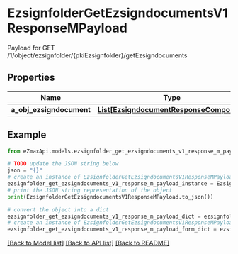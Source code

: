 # EzsignfolderGetEzsigndocumentsV1ResponseMPayload

Payload for GET /1/object/ezsignfolder/{pkiEzsignfolder}/getEzsigndocuments

## Properties

Name | Type | Description | Notes
------------ | ------------- | ------------- | -------------
**a_obj_ezsigndocument** | [**List[EzsigndocumentResponseCompound]**](EzsigndocumentResponseCompound.md) |  | 

## Example

```python
from eZmaxApi.models.ezsignfolder_get_ezsigndocuments_v1_response_m_payload import EzsignfolderGetEzsigndocumentsV1ResponseMPayload

# TODO update the JSON string below
json = "{}"
# create an instance of EzsignfolderGetEzsigndocumentsV1ResponseMPayload from a JSON string
ezsignfolder_get_ezsigndocuments_v1_response_m_payload_instance = EzsignfolderGetEzsigndocumentsV1ResponseMPayload.from_json(json)
# print the JSON string representation of the object
print(EzsignfolderGetEzsigndocumentsV1ResponseMPayload.to_json())

# convert the object into a dict
ezsignfolder_get_ezsigndocuments_v1_response_m_payload_dict = ezsignfolder_get_ezsigndocuments_v1_response_m_payload_instance.to_dict()
# create an instance of EzsignfolderGetEzsigndocumentsV1ResponseMPayload from a dict
ezsignfolder_get_ezsigndocuments_v1_response_m_payload_form_dict = ezsignfolder_get_ezsigndocuments_v1_response_m_payload.from_dict(ezsignfolder_get_ezsigndocuments_v1_response_m_payload_dict)
```
[[Back to Model list]](../README.md#documentation-for-models) [[Back to API list]](../README.md#documentation-for-api-endpoints) [[Back to README]](../README.md)


